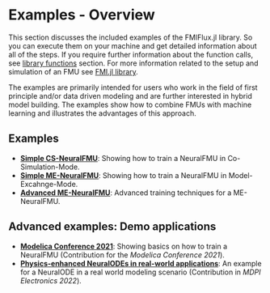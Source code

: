 # Examples - Overview

This section discusses the included examples of the FMIFlux.jl library. So you can execute them on your machine and get detailed information about all of the steps. 
If you require further information about the function calls, see [library functions](https://thummeto.github.io/FMIFlux.jl/dev/library/) section. 
For more information related to the setup and simulation of an FMU see [FMI.jl library](https://thummeto.github.io/FMI.jl/dev/).

The examples are primarily intended for users who work in the field of first principle and/or data driven modeling and are further interested in hybrid model building. 
The examples show how to combine FMUs with machine learning and illustrates the advantages of this approach.

## Examples
- [__Simple CS-NeuralFMU__](https://thummeto.github.io/FMIFlux.jl/dev/examples/simple_hybrid_CS/): Showing how to train a NeuralFMU in Co-Simulation-Mode.
- [__Simple ME-NeuralFMU__](https://thummeto.github.io/FMIFlux.jl/dev/examples/simple_hybrid_ME/): Showing how to train a NeuralFMU in Model-Excahnge-Mode.
- [__Advanced ME-NeuralFMU__](https://thummeto.github.io/FMIFlux.jl/dev/examples/advanced_hybrid_ME/): Advanced training techniques for a ME-NeuralFMU.

## Advanced examples: Demo applications
- [__Modelica Conference 2021__](https://thummeto.github.io/FMIFlux.jl/dev/examples/modelica_conference_2021/): Showing basics on how to train a NeuralFMU (Contribution for the *Modelica Conference 2021*).
- [__Physics-enhanced NeuralODEs in real-world applications__](https://thummeto.github.io/FMIFlux.jl/dev/examples/mdpi_2022/): An example for a NeuralODE in a real world modeling scenario (Contribution in *MDPI Electronics 2022*).
